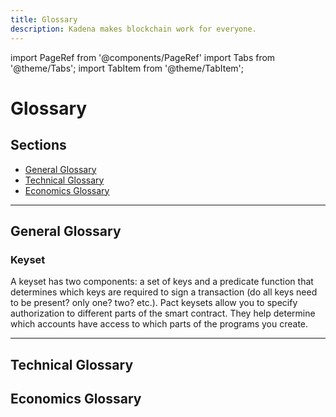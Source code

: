```yaml
---
title: Glossary
description: Kadena makes blockchain work for everyone.
---
```


import PageRef from '@components/PageRef'
import Tabs from '@theme/Tabs';
import TabItem from '@theme/TabItem';

# Glossary

## Sections

* [General Glossary](#general-glossary)
* [Technical Glossary](#technical-glossary)
* [Economics Glossary](#economics-glossary)

---

## General Glossary

### Keyset

A keyset has two components: a set of keys and  a predicate function that determines which keys are required to sign a transaction (do all keys need to be present? only one? two? etc.). Pact keysets allow you to specify authorization to different parts of the smart contract. They help determine which accounts have access to which parts of the programs you create.

---

## Technical Glossary

## Economics Glossary
